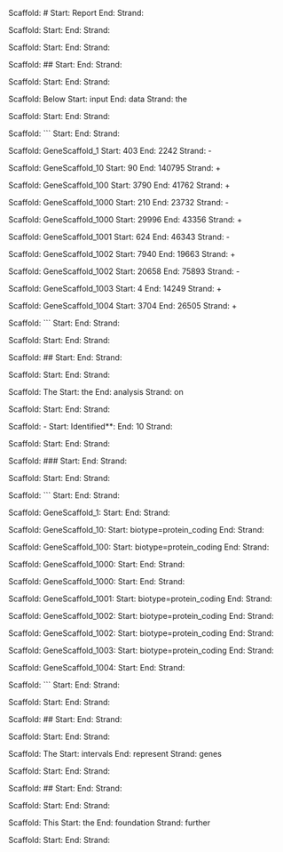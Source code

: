 Scaffold: #
Start: Report
End: 
Strand: 








Scaffold: 
Start: 
End: 
Strand: 








Scaffold: 
Start: 
End: 
Strand: 








Scaffold: ##
Start: 
End: 
Strand: 








Scaffold: 
Start: 
End: 
Strand: 








Scaffold: Below
Start: input
End: data
Strand: the








Scaffold: 
Start: 
End: 
Strand: 








Scaffold: ```
Start: 
End: 
Strand: 








Scaffold: GeneScaffold_1
Start: 403
End: 2242
Strand: -








Scaffold: GeneScaffold_10
Start: 90
End: 140795
Strand: +








Scaffold: GeneScaffold_100
Start: 3790
End: 41762
Strand: +








Scaffold: GeneScaffold_1000
Start: 210
End: 23732
Strand: -








Scaffold: GeneScaffold_1000
Start: 29996
End: 43356
Strand: +








Scaffold: GeneScaffold_1001
Start: 624
End: 46343
Strand: -








Scaffold: GeneScaffold_1002
Start: 7940
End: 19663
Strand: +








Scaffold: GeneScaffold_1002
Start: 20658
End: 75893
Strand: -








Scaffold: GeneScaffold_1003
Start: 4
End: 14249
Strand: +








Scaffold: GeneScaffold_1004
Start: 3704
End: 26505
Strand: +








Scaffold: ```
Start: 
End: 
Strand: 








Scaffold: 
Start: 
End: 
Strand: 








Scaffold: ##
Start: 
End: 
Strand: 








Scaffold: 
Start: 
End: 
Strand: 








Scaffold: The
Start: the
End: analysis
Strand: on








Scaffold: 
Start: 
End: 
Strand: 








Scaffold: -
Start: Identified**:
End: 10
Strand: 








Scaffold: 
Start: 
End: 
Strand: 








Scaffold: ###
Start: 
End: 
Strand: 








Scaffold: 
Start: 
End: 
Strand: 








Scaffold: ```
Start: 
End: 
Strand: 








Scaffold: GeneScaffold_1:
Start: 
End: 
Strand: 








Scaffold: GeneScaffold_10:
Start: biotype=protein_coding
End: 
Strand: 








Scaffold: GeneScaffold_100:
Start: biotype=protein_coding
End: 
Strand: 








Scaffold: GeneScaffold_1000:
Start: 
End: 
Strand: 








Scaffold: GeneScaffold_1000:
Start: 
End: 
Strand: 








Scaffold: GeneScaffold_1001:
Start: biotype=protein_coding
End: 
Strand: 








Scaffold: GeneScaffold_1002:
Start: biotype=protein_coding
End: 
Strand: 








Scaffold: GeneScaffold_1002:
Start: biotype=protein_coding
End: 
Strand: 








Scaffold: GeneScaffold_1003:
Start: biotype=protein_coding
End: 
Strand: 








Scaffold: GeneScaffold_1004:
Start: 
End: 
Strand: 








Scaffold: ```
Start: 
End: 
Strand: 








Scaffold: 
Start: 
End: 
Strand: 








Scaffold: ##
Start: 
End: 
Strand: 








Scaffold: 
Start: 
End: 
Strand: 








Scaffold: The
Start: intervals
End: represent
Strand: genes








Scaffold: 
Start: 
End: 
Strand: 








Scaffold: ##
Start: 
End: 
Strand: 








Scaffold: 
Start: 
End: 
Strand: 








Scaffold: This
Start: the
End: foundation
Strand: further








Scaffold: 
Start: 
End: 
Strand: 








